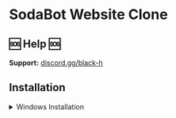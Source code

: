 # SodaBot Website Clone

## 🆘 Help 🆘

**Support:** [discord.gg/black-h](https://discord.gg/black-h)

## Installation

<details>
<summary>Windows Installation</summary>
<br>

1. Install [Visual Studio Code](https://code.visualstudio.com/)
```bash
1. Download this Project
2. Open With Visual Studio Code
3. Click on the Extensions tab
4. Search "Live Server" by "Ritwick Dey" with "30+ Million Downloads"
5. Download it
6. Right click on "index.html" and click "Open With Live Server"
```
and done!

</details>

